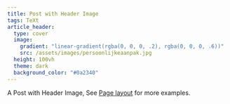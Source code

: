 ```yaml
---
title: Post with Header Image
tags: TeXt
article_header:
  type: cover
  image:
    gradient: "linear-gradient(rgba(0, 0, 0, .2), rgba(0, 0, 0, .6))"
    src: /assets/images/persoonlijkeaanpak.jpg
  height: 100vh
  theme: dark
  background_color: "#0a2340"
---
```


A Post with Header Image, See [Page layout](https://kitian616.github.io/jekyll-TeXt-theme/samples.html#page-layout) for more examples.

<!--more-->
